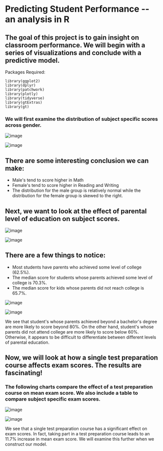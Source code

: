 # Predicting Student Performance -- an analysis in R

## The goal of this project is to gain insight on classroom performance. We will begin with a series of visualizations and conclude with a predictive model. 

Packages Required:
```{r echo=FALSE, message=FALSE, warning=FALSE}
library(ggplot2)
library(dplyr)
library(patchwork)
library(plotly)
library(tidyverse)
library(gtExtras)
library(gt)
```

### We will first examine the distribution of subject specific scores across gender.

<p align="center">
  
  ![image](https://user-images.githubusercontent.com/64446624/211076993-3092a2e0-6e95-4115-9b6b-94106e958483.png)

  ![image](https://user-images.githubusercontent.com/64446624/211078199-b50a73ba-efb0-4751-ae0f-2fafc9e4c7a4.png)
  
</p>





## There are some interesting conclusion we can make:


* Male's tend to score higher in Math
* Female's tend to score higher in Reading and Writing
* The distribution for the male group is relatively normal while the distribution for the female group is skewed to the right.


## Next, we want to look at the effect of parental level of education on subject scores.

![image](https://user-images.githubusercontent.com/64446624/211078911-7c6c2f9c-b02e-4403-a509-05d45d2f9251.png)


![image](https://user-images.githubusercontent.com/64446624/211078403-0ca486bc-8e61-48d0-b742-59cd0fcc12cf.png)


## There are a few things to notice:


* Most students have parents who achieved some level of college (62.5%).
* The median score for students whose parents achieved some level of college is 70.3%.
* The median score for kids whose parents did not reach college is 65.7%. 

![image](https://user-images.githubusercontent.com/64446624/211079755-bcb3dece-0adf-41cb-8559-52abdf736d0e.png)

![image](https://user-images.githubusercontent.com/64446624/211080662-f38df0b0-ec83-406b-beb4-62b27eeec391.png)

We see that student's whose parents achieved beyond a bachelor's degree are more likely to score beyond 80%. 
On the other hand, student's whose parents did not attend college are more likely to score below 60%. 
Otherwise, it appears to be difficult to differentiate between different levels of parental education.

## Now, we will look at how a single test preparation course affects exam scores. The results are fascinating!

### The following charts compare the effect of a test preparation course on mean exam score. We also include a table to compare subject specific exam scores.

![image](https://user-images.githubusercontent.com/64446624/211132059-1b631334-565f-4f57-bd3a-0666437071ab.png)

![image](https://user-images.githubusercontent.com/64446624/211132086-54febcec-05c6-4c71-830d-841919317556.png)

We see that a single test preparation course has a significant effect on exam scores. In fact, taking part in a test preparation course leads to an 11.7% increase in mean exam score. We will examine this further when we construct our model. 

